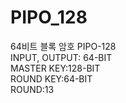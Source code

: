 # PIPO_128
64비트 블록 암호 PIPO-128  
INPUT, OUTPUT: 64-BIT  
MASTER KEY:128-BIT  
ROUND KEY:64-BIT  
ROUND:13  


